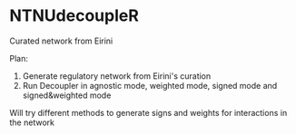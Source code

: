 # NTNUdecoupleR

Curated network from Eirini

Plan:
1. Generate regulatory network from Eirini's curation
2. Run Decoupler in agnostic mode, weighted mode, signed mode and signed&weighted mode

Will try different methods to generate signs and weights for interactions in the network
